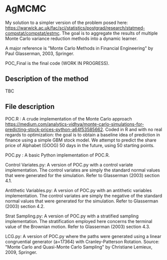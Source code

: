 # AgMCMC
My solution to a simpler version of the problem posed here: https://warwick.ac.uk/fac/sci/statistics/postgrad/research/statmed-compstat/compstat/estmc. The goal is to aggregate the results of multiple Monte Carlo variance reduction methods into a dynamic learner.

A major reference is "Monte Carlo Methods in Financial Engineering" by Paul Glasserman, 2003, Springer.

POC_Final is the final code (WORK IN PROGRESS).

## Description of the method

TBC

## File description
POC.R : A crude implementation of the Monte Carlo approach https://medium.com/analytics-vidhya/monte-carlo-simulations-for-predicting-stock-prices-python-a64f53585662. Coded in R and with no real regards to optimization: the goal is to obtain a baseline idea of prediction in finance using a simple GBM stock model. We attempt to predict the share price of Alphabet (GOOG) 50 days in the future, using 50 starting points. 

POC.py : A basic Python implementation of POC.R. 

Control Variates.py: A version of POC.py with a control variate implementation. The control variates are simply the standard normal values that were generated for the simulation. Refer to Glasserman (2003) section 4.1.

Antithetic Variables.py: A version of POC.py with an antithetic variables implementation. The control variates are simply the negative of the standard normal values that were generated for the simulation. Refer to Glasserman (2003) section 4.2.

Strat Sampling.py: A version of POC.py with a stratified sampling implementation. The stratification employed here concerns the terminal value of the Brownian motion. Refer to Glasserman (2003) section 4.3.

LCG.py: A version of POC.py where the paths were generated using a linear congruential generator (a=17364) with Cranley-Patterson Rotation. Source: "Monte Carlo and Quasi-Monte Carlo Sampling" by Christiane Lemieux, 2009, Springer.
